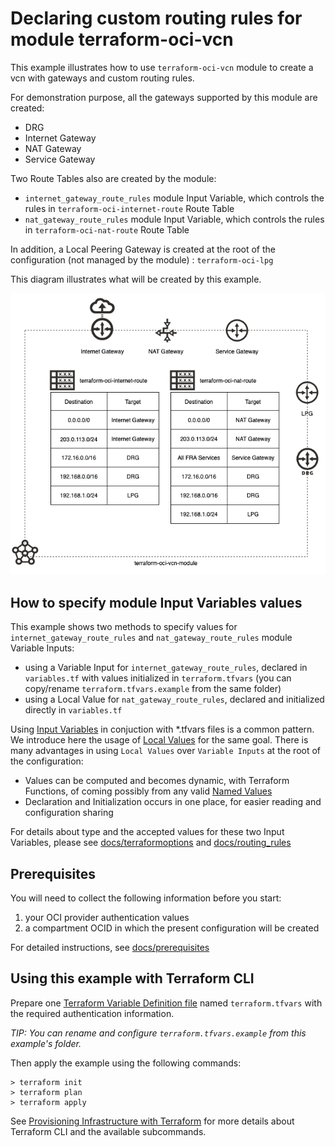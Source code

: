 # Declaring custom routing rules for module terraform-oci-vcn

[Terraform Variable Definition file]:https://www.terraform.io/docs/language/values/variables.html#variable-definitions-tfvars-files
[Input Variables]:https://www.terraform.io/docs/language/values/variables.html
[Local Values]:https://www.terraform.io/docs/language/values/locals.html
[Named Values]:https://www.terraform.io/docs/language/expressions/references.html
[docs/prerequisites]:https://github.com/oracle-terraform-modules/terraform-oci-vcn/blob/main/docs/prerequisites.adoc
[docs/terraformoptions]:https://github.com/oracle-terraform-modules/terraform-oci-vcn/blob/main/docs/terraformoptions.adoc
[docs/routing_rules]:https://github.com/oracle-terraform-modules/terraform-oci-vcn/blob/main/docs/routing_rules.adoc
[Provisioning Infrastructure with Terraform]:https://www.terraform.io/docs/cli/run/index.html

This example illustrates how to use `terraform-oci-vcn` module to create a vcn with gateways and custom routing rules.

For demonstration purpose, all the gateways supported by this module are created:

- DRG
- Internet Gateway
- NAT Gateway
- Service Gateway

Two Route Tables also are created by the module:

- `internet_gateway_route_rules` module Input Variable, which controls the rules in `terraform-oci-internet-route` Route Table
- `nat_gateway_route_rules` module Input Variable, which controls the rules in `terraform-oci-nat-route` Route Table

In addition, a Local Peering Gateway is created at the root of the configuration (not managed by the module) : `terraform-oci-lpg`

This diagram illustrates what will be created by this example.

![diagram](https://github.com/oracle-terraform-modules/terraform-oci-vcn/blob/main/docs/images/custom_route_rules.drawio.PNG?raw=true&sanitize=true)

## How to specify module Input Variables values

This example shows two methods to specify values for `internet_gateway_route_rules` and `nat_gateway_route_rules` module Variable Inputs:

- using a Variable Input for `internet_gateway_route_rules`, declared in `variables.tf` with values initialized in `terraform.tfvars` (you can copy/rename `terraform.tfvars.example` from the same folder)
- using a Local Value for `nat_gateway_route_rules`, declared and initialized directly in `variables.tf`

Using [Input Variables] in conjuction with *.tfvars files is a common pattern. We introduce here the usage of [Local Values] for the same goal. There is many advantages in using `Local Values` over `Variable Inputs` at the root of the configuration:

- Values can be computed and becomes dynamic, with Terraform Functions, of coming possibly from any valid [Named Values]
- Declaration and Initialization occurs in one place, for easier reading and configuration sharing

For details about type and the accepted values for these two Input Variables, please see [docs/terraformoptions] and [docs/routing_rules]

## Prerequisites

You will need to collect the following information before you start:

1. your OCI provider authentication values
2. a compartment OCID in which the present configuration will be created

For detailed instructions, see [docs/prerequisites]

## Using this example with Terraform CLI

Prepare one [Terraform Variable Definition file] named `terraform.tfvars` with the required authentication information.

*TIP: You can rename and configure `terraform.tfvars.example` from this example's folder.*

Then apply the example using the following commands:

```shell
> terraform init
> terraform plan
> terraform apply
```

See [Provisioning Infrastructure with Terraform] for more details about Terraform CLI and the available subcommands.
